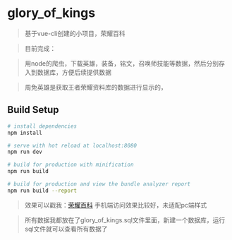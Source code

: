 # glory_of_kings

> 基于vue-cli创建的小项目，荣耀百科

> 目前完成：

> 用node的爬虫，下载英雄，装备，铭文，召唤师技能等数据，然后分别存入到数据库，方便后续提供数据

> 周免英雄是获取王者荣耀资料库的数据进行显示的，

## Build Setup

``` bash
# install dependencies
npm install

# serve with hot reload at localhost:8080
npm run dev

# build for production with minification
npm run build

# build for production and view the bundle analyzer report
npm run build --report
```

> 效果可以戳我：[荣耀百科](http://106.12.128.187:8000) 手机端访问效果比较好，未适配pc端样式

> 所有数据我都放在了glory_of_kings.sql文件里面，新建一个数据库，运行sql文件就可以查看所有数据了
